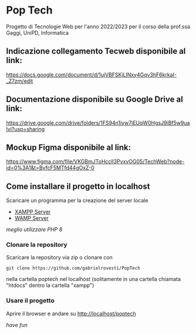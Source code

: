 # Pop Tech
Progetto di Tecnologie Web per l'anno 2022/2023 per il corso della prof.ssa Gaggi, UniPD, Informatica

## Indicazione collegamento Tecweb disponibile al link:

https://docs.google.com/document/d/1ujVBFSKjLlNxy4Gqv3hF6krkaI-_Z7zm/edit 

## Documentazione disponibile su Google Drive al link:

https://drive.google.com/drive/folders/1FS94n1iyw7iEUqW0HgsJ9iBf5w9uaIvi?usp=sharing

## Mockup Figma disponibile al link:

https://www.figma.com/file/VKGBmJToHccll3PvxvOG05/TechWeb?node-id=0%3A1&t=BvfcF5MTfd44gOxZ-0

## Come installare il progetto in localhost

Scaricare un programma per la creazione del server locale

- [XAMPP Server](https://www.apachefriends.org/download.html)
- [WAMP Server](https://www.wampserver.com/en/download-wampserver-64bits/)

_meglio utilizzare PHP 8_

### Clonare la repository 

Scaricare la repository via zip o clonare con

`git clone https://github.com/gabrielrovesti/PopTech`

nella cartella poptech nel localhost (solitamente in una cartella chiamata "htdocs" dentro la cartella "xampp")
 
### Usare il progetto

Aprire il browser e andare su [http://localhost/poptech](http://localhost/poptech)

_have fun_
